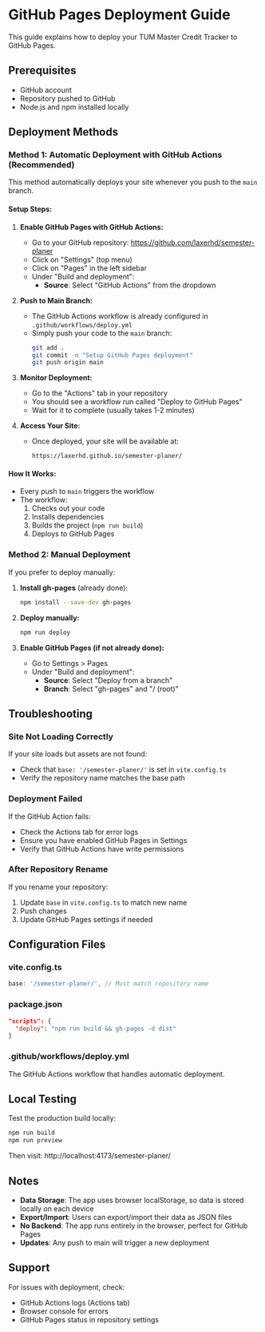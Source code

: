 # GitHub Pages Deployment Guide

This guide explains how to deploy your TUM Master Credit Tracker to GitHub Pages.

## Prerequisites

- GitHub account
- Repository pushed to GitHub
- Node.js and npm installed locally

## Deployment Methods

### Method 1: Automatic Deployment with GitHub Actions (Recommended)

This method automatically deploys your site whenever you push to the `main` branch.

#### Setup Steps:

1. **Enable GitHub Pages with GitHub Actions:**
   - Go to your GitHub repository: https://github.com/laxerhd/semester-planer
   - Click on "Settings" (top menu)
   - Click on "Pages" in the left sidebar
   - Under "Build and deployment":
     - **Source**: Select "GitHub Actions" from the dropdown

2. **Push to Main Branch:**
   - The GitHub Actions workflow is already configured in `.github/workflows/deploy.yml`
   - Simply push your code to the `main` branch:
     ```bash
     git add .
     git commit -m "Setup GitHub Pages deployment"
     git push origin main
     ```

3. **Monitor Deployment:**
   - Go to the "Actions" tab in your repository
   - You should see a workflow run called "Deploy to GitHub Pages"
   - Wait for it to complete (usually takes 1-2 minutes)

4. **Access Your Site:**
   - Once deployed, your site will be available at:
     ```
     https://laxerhd.github.io/semester-planer/
     ```

#### How It Works:

- Every push to `main` triggers the workflow
- The workflow:
  1. Checks out your code
  2. Installs dependencies
  3. Builds the project (`npm run build`)
  4. Deploys to GitHub Pages

### Method 2: Manual Deployment

If you prefer to deploy manually:

1. **Install gh-pages** (already done):
   ```bash
   npm install --save-dev gh-pages
   ```

2. **Deploy manually:**
   ```bash
   npm run deploy
   ```

3. **Enable GitHub Pages (if not already done):**
   - Go to Settings > Pages
   - Under "Build and deployment":
     - **Source**: Select "Deploy from a branch"
     - **Branch**: Select "gh-pages" and "/ (root)"

## Troubleshooting

### Site Not Loading Correctly

If your site loads but assets are not found:
- Check that `base: '/semester-planer/'` is set in `vite.config.ts`
- Verify the repository name matches the base path

### Deployment Failed

If the GitHub Action fails:
- Check the Actions tab for error logs
- Ensure you have enabled GitHub Pages in Settings
- Verify that GitHub Actions have write permissions

### After Repository Rename

If you rename your repository:
1. Update `base` in `vite.config.ts` to match new name
2. Push changes
3. Update GitHub Pages settings if needed

## Configuration Files

### vite.config.ts
```typescript
base: '/semester-planer/', // Must match repository name
```

### package.json
```json
"scripts": {
  "deploy": "npm run build && gh-pages -d dist"
}
```

### .github/workflows/deploy.yml
The GitHub Actions workflow that handles automatic deployment.

## Local Testing

Test the production build locally:

```bash
npm run build
npm run preview
```

Then visit: http://localhost:4173/semester-planer/

## Notes

- **Data Storage**: The app uses browser localStorage, so data is stored locally on each device
- **Export/Import**: Users can export/import their data as JSON files
- **No Backend**: The app runs entirely in the browser, perfect for GitHub Pages
- **Updates**: Any push to main will trigger a new deployment

## Support

For issues with deployment, check:
- GitHub Actions logs (Actions tab)
- Browser console for errors
- GitHub Pages status in repository settings
